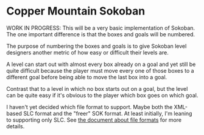 # Copper Mountain Sokoban

WORK IN PROGRESS: This will be a very basic implementation of Sokoban. The one 
important difference is that the boxes and goals will be numbered.

The purpose of numbering the boxes and goals is to give Sokoban level designers 
another metric of how easy or difficult their levels are.

A level can start out with almost every box already on a goal and yet still be 
quite difficult because the player must move every one of those boxes to a 
different goal before being able to move the last box into a goal.

Contrast that to a level in which no box starts out on a goal, but the level can 
be quite easy if it's obvious to the player which box goes on which goal.

I haven't yet decided which file format to support. Maybe both the XML-based SLC 
format and the "freer" SOK format. At least initially, I'm leaning to supporting 
only SLC. See [the document about file formats](FileFormats.md) for more 
details.